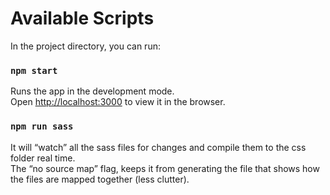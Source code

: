 # Available Scripts

In the project directory, you can run:

### `npm start`

Runs the app in the development mode.\
Open [http://localhost:3000](http://localhost:3000) to view it in the browser.

### `npm run sass`

It will “watch” all the sass files for changes and compile them to the css folder real time.\
The “no source map” flag, keeps it from generating the file that shows how the files are mapped together (less clutter).
